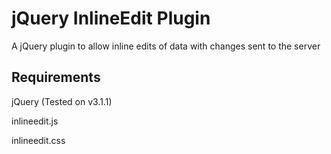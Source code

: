 # jQuery InlineEdit Plugin

A jQuery plugin to allow inline edits of data with changes sent to the server

## Requirements

jQuery (Tested on v3.1.1)

inlineedit.js

inlineedit.css
